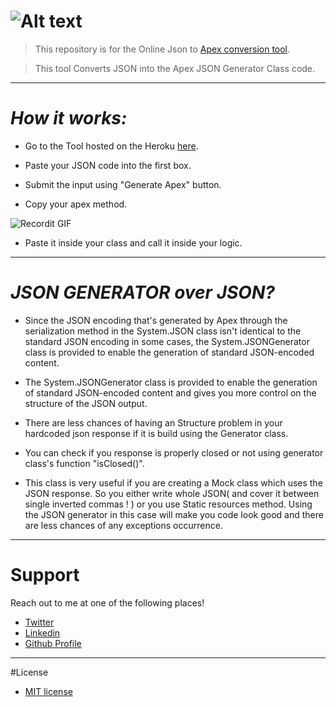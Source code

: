 
# ![Alt text](static/images/logoNav.PNG?raw=true "Title")
>This repository is for the Online Json to <a href="https://jaspex.herokuapp.com/">Apex conversion tool</a>.

>This tool Converts JSON into the Apex JSON Generator Class code.

---

# _How it works:_

- Go to the Tool hosted on the Heroku <a href="https://jaspex.herokuapp.com/">here</a>.

- Paste your JSON code into the first box.

- Submit the input using "Generate Apex" button.

- Copy your apex method.
>

  ![Recordit GIF](http://g.recordit.co/AKHlAyRSLv.gif)

>
- Paste it inside your class and call it inside your logic.

---

# _JSON GENERATOR over JSON?_

- Since the JSON encoding that's generated by Apex through the serialization method in the System.JSON class 
  isn't identical to the standard JSON encoding in some cases, the System.JSONGenerator class is provided 
  to enable the generation of standard JSON-encoded content.
  
- The System.JSONGenerator class is provided to enable the generation of standard JSON-encoded content and 
  gives you more control on the structure of the JSON output.
  
- There are less chances of having an Structure problem in your hardcoded json response if it is build using 
  the Generator class.
  
- You can check if you response is properly closed or not using generator class's function "isClosed()".

- This class is very useful if you are creating a Mock class which uses the JSON response. So you either 
  write whole JSON( and cover it between single inverted commas ! ) or you use Static resources method. 
  Using the JSON generator in this case will make you code look good and there are less chances of any 
  exceptions occurrence.

---
  
# Support
Reach out to me at one of the following places!
- <a href="https://twitter.com/AyushSh06594329" target="_blank">Twitter</a>
- <a href="https://www.linkedin.com/in/ayush-sharma-%E2%98%81-75b55613a/" target="_blank">Linkedin</a>
- <a href="https://github.com/ayushsharma84444" target="_blank">Github Profile</a>

---

#License
- <a href="http://opensource.org/licenses/mit-license.php" >MIT license</a>  
